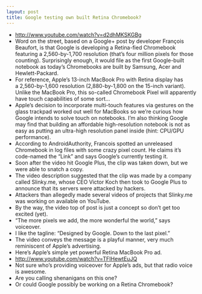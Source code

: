 ```yaml
---
layout: post
title: Google testing own built Retina Chromebook?
---
```

* http://www.youtube.com/watch?v=d2dhMKSKGBg
* Word on the street, based on a Google+ post by developer François Beaufort, is that Google is developing a Retina-fied Chromebook featuring a 2,560-by-1,700 resolution (that’s four million pixels for those counting). Surprisingly enough, it would file as the first Google-built notebook as today’s Chromebooks are built by Samsung, Acer and Hewlett-Packard.
* For reference, Apple’s 13-inch MacBook Pro with Retina display has a 2,560-by-1,600 resolution (2,880-by-1,800 on the 15-inch variant). Unlike the MacBook Pro, this so-called Chromebook Pixel will apparently have touch capabilities of some sort…
* Apple’s decision to incorporate multi-touch features via gestures on the glass trackpad worked out well for MacBooks so we’re curious how Google intends to solve touch on notebooks. I’m also thinking Google may find that building an affordable high-resolution notebook is not as easy as putting an ultra-high resolution panel inside (hint: CPU/GPU performance).
* According to AndroidAuthority, Francois spotted an unreleased Chromebook in log files with some crazy pixel count. He claims it’s code-named the “Link” and says Google’s currently testing it.
* Soon after the video hit Google Plus, the clip was taken down, but we were able to snatch a copy.
* The video description suggested that the clip was made by a company called Slinky.me, whose CEO Victor Koch then took to Google Plus to announce that its servers were attacked by hackers.
* Attackers than allegedly made several videos of projects that Slinky.me was working on available on YouTube.
* By the way, the video top of post is just a concept so don’t get too excited (yet).
* “The more pixels we add, the more wonderful the world,” says voiceover.
* I like the tagline: “Designed by Google. Down to the last pixel.”
* The video conveys the message is a playful manner, very much reminiscent of Apple’s advertising.
* Here’s Apple’s simple yet powerful Retina MacBook Pro ad.
* http://www.youtube.com/watch?v=TFIHewtEuJQ
* Not sure who’s providing voiceover for Apple’s ads, but that radio voice is awesome.
* Are you calling shenanigans on this one?
* Or could Google possibly be working on a Retina Chromebook?

